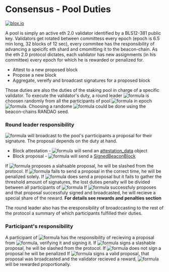 # Consensus - Pool Duties
[![blox.io](https://s3.us-east-2.amazonaws.com/app-files.blox.io/static/media/powered_by.png)](https://blox.io)


A pool is simply an active eth 2.0 validator identified by a BLS12-381 public key. 
Validators get rotated between committess every epoch (epoch is 6.5 min long,  32 blocks of 12 sec), every commitee has the responsibility of advancing a speicifc eth shard and cmomitting it to the beacon-chain. 
As the eth 2.0 protocol dictates, each validator has new assignments (in his committee) every epoch for which he is rewarded or penalized for.
- Attest to a new proposed block
- Propose a new block
- Aggregate, vereify and broadcast signatures for a proposed block 

Those duties are also the duties of the staking pool in charge of a specific validator. 
To execute the validator's duty, a round leader ![formula](https://render.githubusercontent.com/render/math?math=l_{e_i}) is choosen randomly from all the participants of pool ![formula](https://render.githubusercontent.com/render/math?math=p_{e_i}) in epoch ![formula](https://render.githubusercontent.com/render/math?math=e_i).
Choosing a randome ![formula](https://render.githubusercontent.com/render/math?math=l_{e_i}) could be done using the beacon-chains RANDAO seed.

### Round leader responsibility
![formula](https://render.githubusercontent.com/render/math?math=l_{e_i}) will broadcast to the pool's parrticipants a proposal for their signature. The proposal depends on the duty at hand.
* Block attestation - ![formula](https://render.githubusercontent.com/render/math?math=l_{e_i}) will send an [attestation_data](https://github.com/ethereum/eth2.0-specs/blob/dev/specs/phase0/beacon-chain.md#attestationdata) object
* Block proposal - ![formula](https://render.githubusercontent.com/render/math?math=l_{e_i}) will send a [SignedBeaconBlock](https://github.com/ethereum/eth2.0-specs/blob/dev/specs/phase0/beacon-chain.md#signedbeaconblock)

If ![formula](https://render.githubusercontent.com/render/math?math=l_{e_i}) proposes a slahsable proposal, he will be slashed from the protocol.
If ![formula](https://render.githubusercontent.com/render/math?math=l_{e_i}) fails to send a proposal in the correct time, he will be penalized solely.
If ![formula](https://render.githubusercontent.com/render/math?math=l_{e_i}) does send a proposal but it fails to gather the threshold amount of signatures, the lost duties penalty will be divided between all participants of ![formula](https://render.githubusercontent.com/render/math?math=p_{e_i})
If ![formula](https://render.githubusercontent.com/render/math?math=l_{e_i}) successfuly proposes and that proposal successfuly signed and broadcasted, he will recieve a special share of the reward.
**For details see rewards and penalties section**

The round leader also has the eresponsibility of broadccasting to the rest of the protocol a summary of which participants fulfilled their duties.

### Participant's responsibility
A participant of ![formula](https://render.githubusercontent.com/render/math?math=p_{e_i}) has the responsibility of recieving a proposal from ![formula](https://render.githubusercontent.com/render/math?math=l_{e_i}), verifying it and signing it.
If ![formula](https://render.githubusercontent.com/render/math?math=p_{e_i}) signs a slashable proposal, he will be slashed from the protocol.
If ![formula](https://render.githubusercontent.com/render/math?math=p_{e_i}) does not sign a proposal he will be penalized
If ![formula](https://render.githubusercontent.com/render/math?math=p_{e_i}) signs a valid proposal, that proposal was broadcasted and the validator recieved a reward, ![formula](https://render.githubusercontent.com/render/math?math=p_{e_i}) will be rewarded proportionally.
